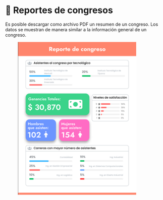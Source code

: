# 📕 Reportes de congresos

Es posible descargar como archivo PDF un resumen de un congreso. Los datos se muestran de manera similar a la información general de un congreso.

<figure><img src="../../.gitbook/assets/Formato del documento PDF del Reporte de Congreso_.png" alt="" width="375"><figcaption></figcaption></figure>
